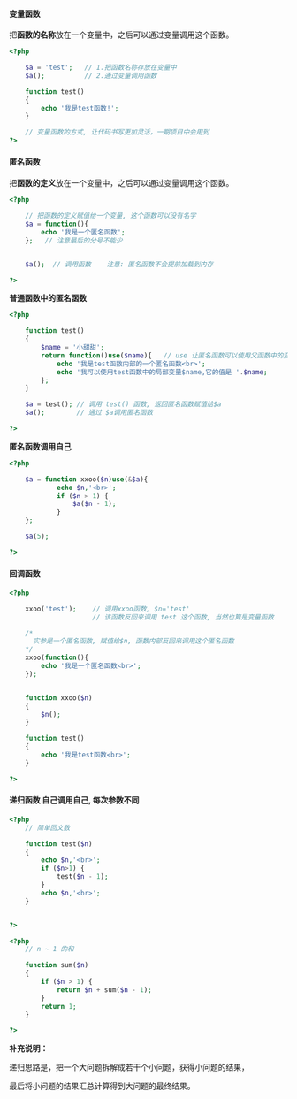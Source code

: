 #### 变量函数

把**函数的名称**放在一个变量中，之后可以通过变量调用这个函数。

```php
<?php

    $a = 'test';   // 1.把函数名称存放在变量中
    $a();          // 2.通过变量调用函数

    function test()
    {
        echo '我是test函数!';
    }

    // 变量函数的方式, 让代码书写更加灵活，一期项目中会用到
?>
```

#### 匿名函数

把**函数的定义**放在一个变量中，之后可以通过变量调用这个函数。

```php
<?php

    // 把函数的定义赋值给一个变量, 这个函数可以没有名字
    $a = function(){
        echo '我是一个匿名函数';
    };   // 注意最后的分号不能少


    $a();  // 调用函数    注意: 匿名函数不会提前加载到内存

?>
```

**普通函数中的匿名函数**

```php
<?php

    function test()
    {
        $name = '小甜甜';
        return function()use($name){   // use 让匿名函数可以使用父函数中的变量
            echo '我是test函数内部的一个匿名函数<br>';
            echo '我可以使用test函数中的局部变量$name,它的值是 '.$name;
        };
    }

    $a = test(); // 调用 test() 函数, 返回匿名函数赋值给$a
    $a();        // 通过 $a调用匿名函数

?>
```

**匿名函数调用自己**

```php
<?php

    $a = function xxoo($n)use(&$a){
            echo $n,'<br>';
            if ($n > 1) {
                $a($n - 1);
            }
    };

    $a(5);

?>
```

#### 回调函数

```php
<?php

    xxoo('test');    // 调用xxoo函数, $n='test'
                     // 该函数反回来调用 test 这个函数, 当然也算是变量函数

    /*
      实参是一个匿名函数, 赋值给$n, 函数内部反回来调用这个匿名函数
    */
    xxoo(function(){
        echo '我是一个匿名函数<br>';
    });


    function xxoo($n)
    {
        $n();
    }

    function test()
    {
        echo '我是test函数<br>';
    }

?>
```

#### 递归函数   自己调用自己, 每次参数不同

```php
<?php
    // 简单回文数

    function test($n)
    {
        echo $n,'<br>';
        if ($n>1) {
            test($n - 1);  
        }
        echo $n,'<br>';
    }


?>
```

```php
<?php
    // n ~ 1 的和

    function sum($n)
    {
        if ($n > 1) {
            return $n + sum($n - 1);
        }
        return 1;
    }

?>
```

**补充说明：**

递归思路是，把一个大问题拆解成若干个小问题，获得小问题的结果，

最后将小问题的结果汇总计算得到大问题的最终结果。

